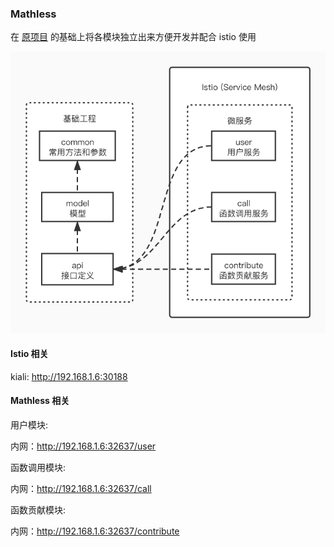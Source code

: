 ### Mathless

在 [原项目](https://github.com/mathless-tju/backend) 的基础上将各模块独立出来方便开发并配合 istio 使用

![](exp.jpg)

#### Istio 相关
kiali: http://192.168.1.6:30188

#### Mathless 相关

用户模块:

内网：http://192.168.1.6:32637/user

函数调用模块:

内网：http://192.168.1.6:32637/call

函数贡献模块:

内网：http://192.168.1.6:32637/contribute



